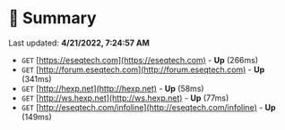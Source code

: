 # 📖 Summary
Last updated: **4/21/2022, 7:24:57 AM**

- `GET` [https://eseqtech.com](https://eseqtech.com) - **Up** (266ms)
- `GET` [http://forum.eseqtech.com](http://forum.eseqtech.com) - **Up** (341ms)
- `GET` [http://hexp.net](http://hexp.net) - **Up** (58ms)
- `GET` [http://ws.hexp.net](http://ws.hexp.net) - **Up** (77ms)
- `GET` [http://eseqtech.com/infoline](http://eseqtech.com/infoline) - **Up** (149ms)
